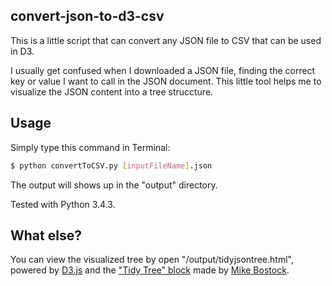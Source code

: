 ## convert-json-to-d3-csv

This is a little script that can convert any JSON file to CSV that can be used in D3.

I usually get confused when I downloaded a JSON file, finding the correct key or value I want to call in the JSON document. This little tool helps me to visualize the JSON content into a tree struccture.

## Usage

Simply type this command in Terminal:

```bash
$ python convertToCSV.py [inputFileName].json
```

The output will shows up in the "output" directory.

Tested with Python 3.4.3.

## What else?

You can view the visualized tree by open "/output/tidyjsontree.html", powered by [D3.js](http://d3js.org) and the ["Tidy Tree" block](http://bl.ocks.org/mbostock/9d0899acb5d3b8d839d9d613a9e1fe04) made by [Mike Bostock](http://bl.ocks.org/mbostock).
